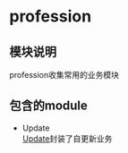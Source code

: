 # profession

## 模块说明
profession收集常用的业务模块

## 包含的module

* Update  
[Update](Update/Update.md)封装了自更新业务


